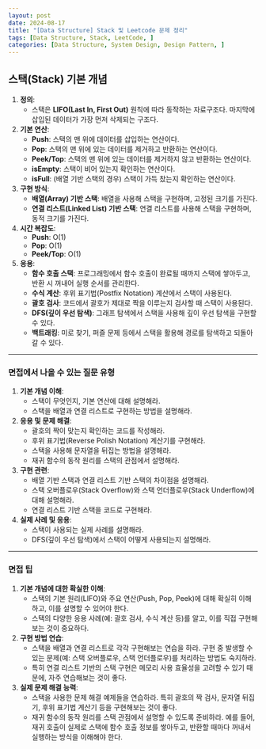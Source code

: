 ```yaml
---
layout: post
date: 2024-08-17
title: "[Data Structure] Stack 및 Leetcode 문제 정리"
tags: [Data Structure, Stack, LeetCode, ]
categories: [Data Structure, System Design, Design Pattern, ]
---
```



## **스택(Stack) 기본 개념**

1. **정의**:
	- 스택은 **LIFO(Last In, First Out)** 원칙에 따라 동작하는 자료구조다. 마지막에 삽입된 데이터가 가장 먼저 삭제되는 구조다.
2. **기본 연산**:
	- **Push**: 스택의 맨 위에 데이터를 삽입하는 연산이다.
	- **Pop**: 스택의 맨 위에 있는 데이터를 제거하고 반환하는 연산이다.
	- **Peek/Top**: 스택의 맨 위에 있는 데이터를 제거하지 않고 반환하는 연산이다.
	- **isEmpty**: 스택이 비어 있는지 확인하는 연산이다.
	- **isFull**: (배열 기반 스택의 경우) 스택이 가득 찼는지 확인하는 연산이다.
3. **구현 방식**:
	- **배열(Array) 기반 스택**: 배열을 사용해 스택을 구현하며, 고정된 크기를 가진다.
	- **연결 리스트(Linked List) 기반 스택**: 연결 리스트를 사용해 스택을 구현하며, 동적 크기를 가진다.
4. **시간 복잡도**:
	- **Push**: O(1)
	- **Pop**: O(1)
	- **Peek/Top**: O(1)
5. **응용**:
	- **함수 호출 스택**: 프로그래밍에서 함수 호출이 완료될 때까지 스택에 쌓아두고, 반환 시 꺼내어 실행 순서를 관리한다.
	- **수식 계산**: 후위 표기법(Postfix Notation) 계산에서 스택이 사용된다.
	- **괄호 검사**: 코드에서 괄호가 제대로 짝을 이루는지 검사할 때 스택이 사용된다.
	- **DFS(깊이 우선 탐색)**: 그래프 탐색에서 스택을 사용해 깊이 우선 탐색을 구현할 수 있다.
	- **백트래킹**: 미로 찾기, 퍼즐 문제 등에서 스택을 활용해 경로를 탐색하고 되돌아갈 수 있다.

---


### **면접에서 나올 수 있는 질문 유형**

1. **기본 개념 이해**:
	- 스택이 무엇인지, 기본 연산에 대해 설명해라.
	- 스택을 배열과 연결 리스트로 구현하는 방법을 설명해라.
2. **응용 및 문제 해결**:
	- 괄호의 짝이 맞는지 확인하는 코드를 작성해라.
	- 후위 표기법(Reverse Polish Notation) 계산기를 구현해라.
	- 스택을 사용해 문자열을 뒤집는 방법을 설명해라.
	- 재귀 함수의 동작 원리를 스택의 관점에서 설명해라.
3. **구현 관련**:
	- 배열 기반 스택과 연결 리스트 기반 스택의 차이점을 설명해라.
	- 스택 오버플로우(Stack Overflow)와 스택 언더플로우(Stack Underflow)에 대해 설명해라.
	- 연결 리스트 기반 스택을 코드로 구현해라.
4. **실제 사례 및 응용**:
	- 스택이 사용되는 실제 사례를 설명해라.
	- DFS(깊이 우선 탐색)에서 스택이 어떻게 사용되는지 설명해라.

---


### **면접 팁**

1. **기본 개념에 대한 확실한 이해**:
	- 스택의 기본 원리(LIFO)와 주요 연산(Push, Pop, Peek)에 대해 확실히 이해하고, 이를 설명할 수 있어야 한다.
	- 스택의 다양한 응용 사례(예: 괄호 검사, 수식 계산 등)를 알고, 이를 직접 구현해 보는 것이 중요하다.
2. **구현 방법 연습**:
	- 스택을 배열과 연결 리스트로 각각 구현해보는 연습을 하라. 구현 중 발생할 수 있는 문제(예: 스택 오버플로우, 스택 언더플로우)를 처리하는 방법도 숙지하라.
	- 특히 연결 리스트 기반의 스택 구현은 메모리 사용 효율성을 고려할 수 있기 때문에, 자주 연습해보는 것이 좋다.
3. **실제 문제 해결 능력**:
	- 스택을 사용한 문제 해결 예제들을 연습하라. 특히 괄호의 짝 검사, 문자열 뒤집기, 후위 표기법 계산기 등을 구현해보는 것이 좋다.
	- 재귀 함수의 동작 원리를 스택 관점에서 설명할 수 있도록 준비하라. 예를 들어, 재귀 호출이 실제로 스택에 함수 호출 정보를 쌓아두고, 반환할 때마다 꺼내서 실행하는 방식을 이해해야 한다.
